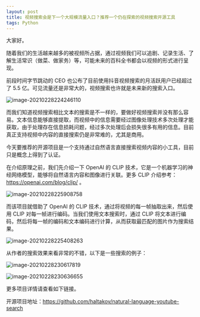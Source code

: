 ```yaml
---
layout: post
title: 视频搜索会是下一个大规模流量入口？推荐一个仍在探索的视频搜索开源工具
tags: Python
---
```


大家好。

随着我们的生活越来越多的被视频所占据，通过视频我们可以追剧、记录生活、了解生活常识（做菜、做家务）等，可能未来的百科全书都会以视频的形式进行呈现。

前段时间字节跳动的 CEO 也公布了目前使用抖音视频搜索的月活跃用户已经超过了 5.5 亿。可见流量还是非常大的，视频搜索也许就是未来新的搜索入口。



![image-20210228224246110](https://7465-test-3c9b5e-books-1301492295.tcb.qcloud.la/images/compress_image-20210228224246110.png)

而我们知道视频搜索相比文本的搜索是不一样的，要做好视频搜索并没有那么容易。文本信息能够直接提取，而视频中的信息需要经过图像处理技术多次处理才能获取，由于处理存在信息损耗问题，经过多次处理后会损失很多有用的信息。目前真正支持视频中内容的直接搜索仍是非常难的，尤其是商用。

今天要推荐的开源项目是一个支持通过自然语言直接搜索视频内容的小工具，目前只是概念上得到了认证。

在介绍原理之前，我们先介绍一下 OpenAI 的 CLIP 技术，它是一个机器学习的神经网络模型，能够将自然语言内容和图像进行关联。更多 CLIP 介绍参考：https://openai.com/blog/clip/ 。

![image-20210228225908758](https://7465-test-3c9b5e-books-1301492295.tcb.qcloud.la/images/compress_image-20210228225908758.png)



而该项目就借助了 OpenAI 的 CLIP 技术，通过将视频的每一帧抽取出来，然后使用 CLIP 对每一帧进行编码。当我们使用文本搜索时，通过 CLIP 将文本进行编码，然后将每一帧的编码和文本编码进行计算，从而获取最匹配的图片作为搜索结果。



![image-20210228225408263](https://7465-test-3c9b5e-books-1301492295.tcb.qcloud.la/images/compress_image-20210228225408263.png)

从作者的搜索效果来看非常的不错，以下是一些搜索的例子：

![image-20210228230617819](https://7465-test-3c9b5e-books-1301492295.tcb.qcloud.la/images/compress_image-20210228230617819.png)



![image-20210228230636655](https://7465-test-3c9b5e-books-1301492295.tcb.qcloud.la/images/compress_image-20210228230636655.png)



更多项目详情请查看如下链接。

开源项目地址：https://github.com/haltakov/natural-language-youtube-search
